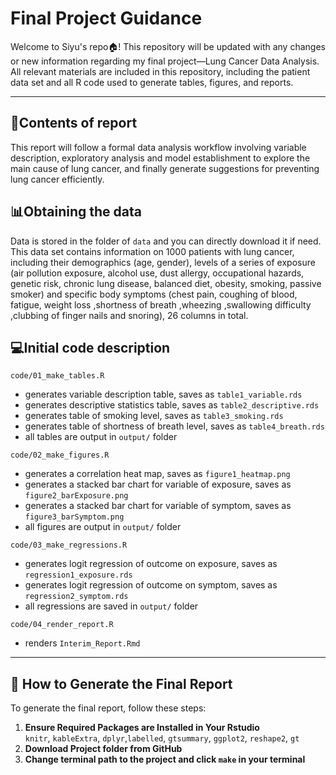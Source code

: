 # Final Project Guidance

Welcome to Siyu's repo🏠! This repository will be updated with any changes or new information regarding my final project—Lung Cancer Data Analysis. All relevant materials are included in this repository, including the patient data set and all R code used to generate tables, figures, and reports.

------------------------------------------------------------------------

## 📝Contents of report

This report will follow a formal data analysis workflow involving variable description, exploratory analysis and model establishment to explore the main cause of lung cancer, and finally generate suggestions for preventing lung cancer efficiently.

## 📊Obtaining the data

Data is stored in the folder of `data` and you can directly download it if need.\
This data set contains information on 1000 patients with lung cancer, including their demographics (age, gender), levels of a series of exposure (air pollution exposure, alcohol use, dust allergy, occupational hazards, genetic risk, chronic lung disease, balanced diet, obesity, smoking, passive smoker) and specific body symptoms (chest pain, coughing of blood, fatigue, weight loss ,shortness of breath ,wheezing ,swallowing difficulty ,clubbing of finger nails and snoring), 26 columns in total.

## 💻Initial code description

`code/01_make_tables.R`

-   generates variable description table, saves as `table1_variable.rds`
-   generates descriptive statistics table, saves as `table2_descriptive.rds`
-   generates table of smoking level, saves as `table3_smoking.rds`
-   generates table of shortness of breath level, saves as `table4_breath.rds`
-   all tables are output in `output/` folder

`code/02_make_figures.R`

-   generates a correlation heat map, saves as `figure1_heatmap.png`
-   generates a stacked bar chart for variable of exposure, saves as `figure2_barExposure.png`
-   generates a stacked bar chart for variable of symptom, saves as `figure3_barSymptom.png`
-   all figures are output in `output/` folder

`code/03_make_regressions.R`

-   generates logit regression of outcome on exposure, saves as `regression1_exposure.rds`
-   generates logit regression of outcome on symptom, saves as `regression2_symptom.rds`
-   all regressions are saved in `output/` folder

`code/04_render_report.R`

-   renders `Interim_Report.Rmd`

------------------------------------------------------------------------

## 📄 How to Generate the Final Report

To generate the final report, follow these steps:

1.  **Ensure Required Packages are Installed in Your Rstudio**\
    `knitr`, `kableExtra`, `dplyr`,`labelled`, `gtsummary`, `ggplot2`, `reshape2`, `gt`
2.  **Download Project folder from GitHub**
3.  **Change terminal path to the project and click `make` in your terminal**
